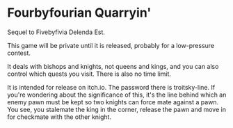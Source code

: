 # Fourbyfourian Quarryin'

Sequel to Fivebyfivia Delenda Est.

This game will be private until it is released, probably for a low-pressure contest.

It deals with bishops and knights, not queens and kings, and you can also control which quests you visit. There is also no time limit.

It is intended for release on itch.io. The password there is troitsky-line. If you're wondering about the significance of this, it's the line behind which an enemy pawn must be kept so two knights can force mate against a pawn. You see, you stalemate the king in the corner, release the pawn and move in for checkmate with the other knight.